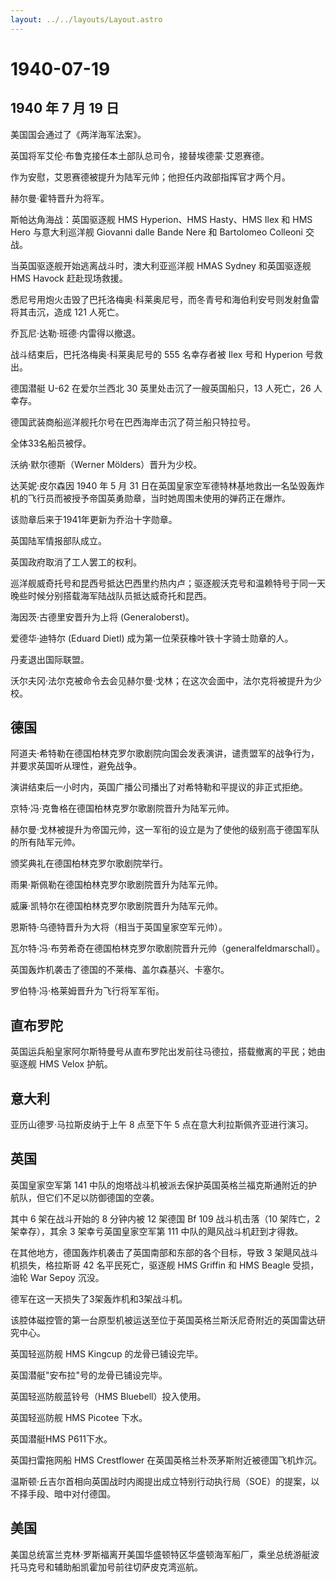 ```yaml
---
layout: ../../layouts/Layout.astro
---
```


# 1940-07-19

## 1940 年 7 月 19 日

美国国会通过了《两洋海军法案》。

英国将军艾伦·布鲁克接任本土部队总司令，接替埃德蒙·艾恩赛德。

作为安慰，艾恩赛德被提升为陆军元帅；他担任内政部指挥官才两个月。

赫尔曼·霍特晋升为将军。

斯帕达角海战：英国驱逐舰 HMS Hyperion、HMS Hasty、HMS Ilex 和 HMS Hero
与意大利巡洋舰 Giovanni dalle Bande Nere 和 Bartolomeo Colleoni 交战。

当英国驱逐舰开始逃离战斗时，澳大利亚巡洋舰 HMAS Sydney 和英国驱逐舰 HMS
Havock 赶赴现场救援。

悉尼号用炮火击毁了巴托洛梅奥·科莱奥尼号，而冬青号和海伯利安号则发射鱼雷将其击沉，造成
121 人死亡。

乔瓦尼·达勒·班德·内雷得以撤退。

战斗结束后，巴托洛梅奥·科莱奥尼号的 555 名幸存者被 Ilex 号和 Hyperion
号救出。

德国潜艇 U-62 在爱尔兰西北 30 英里处击沉了一艘英国船只，13 人死亡，26
人幸存。

德国武装商船巡洋舰托尔号在巴西海岸击沉了荷兰船只特拉号。

全体33名船员被俘。

沃纳·默尔德斯（Werner Mölders）晋升为少校。

达芙妮·皮尔森因 1940 年 5 月 31
日在英国皇家空军德特林基地救出一名坠毁轰炸机的飞行员而被授予帝国英勇勋章，当时她周围未使用的弹药正在爆炸。

该勋章后来于1941年更新为乔治十字勋章。

英国陆军情报部队成立。

英国政府取消了工人罢工的权利。

巡洋舰威奇托号和昆西号抵达巴西里约热内卢；驱逐舰沃克号和温赖特号于同一天晚些时候分别搭载海军陆战队员抵达威奇托和昆西。

海因茨·古德里安晋升为上将 (Generaloberst)。

爱德华·迪特尔 (Eduard Dietl) 成为第一位荣获橡叶铁十字骑士勋章的人。

丹麦退出国际联盟。

沃尔夫冈·法尔克被命令去会见赫尔曼·戈林；在这次会面中，法尔克将被提升为少校。

## 德国

阿道夫·希特勒在德国柏林克罗尔歌剧院向国会发表演讲，谴责盟军的战争行为，并要求英国听从理性，避免战争。

演讲结束后一小时内，英国广播公司播出了对希特勒和平提议的非正式拒绝。

京特·冯·克鲁格在德国柏林克罗尔歌剧院晋升为陆军元帅。

赫尔曼·戈林被提升为帝国元帅，这一军衔的设立是为了使他的级别高于德国军队的所有陆军元帅。

颁奖典礼在德国柏林克罗尔歌剧院举行。

雨果·斯佩勒在德国柏林克罗尔歌剧院晋升为陆军元帅。

威廉·凯特尔在德国柏林克罗尔歌剧院晋升为陆军元帅。

恩斯特·乌德特晋升为大将（相当于英国皇家空军元帅）。

瓦尔特·冯·布劳希奇在德国柏林克罗尔歌剧院晋升元帅（generalfeldmarschall）。

英国轰炸机袭击了德国的不莱梅、盖尔森基兴、卡塞尔。

罗伯特·冯·格莱姆晋升为飞行将军军衔。

## 直布罗陀

英国运兵船皇家阿尔斯特曼号从直布罗陀出发前往马德拉，搭载撤离的平民；她由驱逐舰
HMS Velox 护航。

## 意大利

亚历山德罗·马拉斯皮纳于上午 8 点至下午 5 点在意大利拉斯佩齐亚进行演习。

## 英国

英国皇家空军第 141
中队的炮塔战斗机被派去保护英国英格兰福克斯通附近的护航队，但它们不足以防御德国的空袭。

其中 6 架在战斗开始的 8 分钟内被 12 架德国 Bf 109 战斗机击落（10
架阵亡，2 架幸存），其余 3 架幸亏英国皇家空军第 111
中队的飓风战斗机赶到才得救。

在其他地方，德国轰炸机袭击了英国南部和东部的各个目标，导致 3
架飓风战斗机损失，格拉斯哥 42 名平民死亡，驱逐舰 HMS Griffin 和 HMS
Beagle 受损，油轮 War Sepoy 沉没。

德军在这一天损失了3架轰炸机和3架战斗机。

该腔体磁控管的第一台原型机被运送至位于英国英格兰斯沃尼奇附近的英国雷达研究中心。

英国轻巡防舰 HMS Kingcup 的龙骨已铺设完毕。

英国潜艇"安布拉"号的龙骨已铺设完毕。

英国轻巡防舰蓝铃号（HMS Bluebell）投入使用。

英国轻巡防舰 HMS Picotee 下水。

英国潜艇HMS P611下水。

英国扫雷拖网船 HMS Crestflower 在英国英格兰朴茨茅斯附近被德国飞机炸沉。

温斯顿·丘吉尔首相向英国战时内阁提出成立特别行动执行局（SOE）的提案，以不择手段、暗中对付德国。

## 美国

美国总统富兰克林·罗斯福离开美国华盛顿特区华盛顿海军船厂，乘坐总统游艇波托马克号和辅助船凯霍加号前往切萨皮克湾巡航。